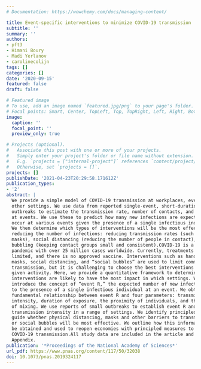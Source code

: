 ```yaml
---
# Documentation: https://wowchemy.com/docs/managing-content/

title: Event-specific interventions to minimize COVID-19 transmission
subtitle: ''
summary: ''
authors:
- pft3
- Himani Boury
- Madi Yerlanov
- carolinecolijn
tags: []
categories: []
date: '2020-09-15'
featured: false
draft: false

# Featured image
# To use, add an image named `featured.jpg/png` to your page's folder.
# Focal points: Smart, Center, TopLeft, Top, TopRight, Left, Right, BottomLeft, Bottom, BottomRight.
image:
  caption: ''
  focal_point: ''
  preview_only: true

# Projects (optional).
#   Associate this post with one or more of your projects.
#   Simply enter your project's folder or file name without extension.
#   E.g. `projects = ["internal-project"]` references `content/project/deep-learning/index.md`.
#   Otherwise, set `projects = []`.
projects: []
publishDate: '2021-04-23T20:29:58.171612Z'
publication_types:
- '2'
abstract: |
  We provide a simple model of COVID-19 transmission at workplaces, events, and
  other settings. We use data from reported single-event, short-duration
  outbreaks to estimate the transmission rate, number of contacts, and turnover
  at events. We use these to predict how many new infections are expected to
  occur at various events given the presence of a single infectious individual.
  We then determine which types of interventions will be the most effective in
  reducing the number of infections: reducing transmission rates (such as with
  masks), social distancing (reducing the number of people in contact), or
  bubbling (keeping contact groups small and consistent).COVID-19 is a global
  pandemic with over 25 million cases worldwide. Currently, treatments are
  limited, and there is no approved vaccine. Interventions such as handwashing,
  masks, social distancing, and “social bubbles” are used to limit community
  transmission, but it is challenging to choose the best interventions for a
  given activity. Here, we provide a quantitative framework to determine which
  interventions are likely to have the most impact in which settings. We
  introduce the concept of “event R,” the expected number of new infections due
  to the presence of a single infectious individual at an event. We obtain a
  fundamental relationship between event R and four parameters: transmission
  intensity, duration of exposure, the proximity of individuals, and the degree
  of mixing. We use reports of small outbreaks to establish event R and
  transmission intensity in a range of settings. We identify principles that
  guide whether physical distancing, masks and other barriers to transmission,
  or social bubbles will be most effective. We outline how this information can
  be obtained and used to reopen economies with principled measures to reduce
  COVID-19 transmission.All study data are included in the article and SI
  Appendix.
publication: '*Proceedings of the National Academy of Sciences*'
url_pdf: https://www.pnas.org/content/117/50/32038
doi: 10.1073/pnas.2019324117
---
```

